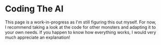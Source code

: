 # Coding The AI

This page is a work-in-progress as I'm still figuring this out myself. For now, I recommend taking a look
at the code for other monsters and adapting it to your own needs. If you happen to know how everything works,
I would very much appreciate an explanation!